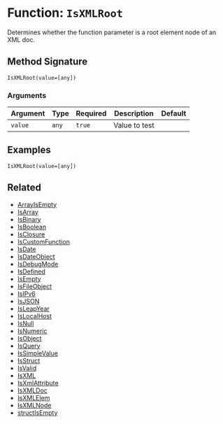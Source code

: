 [comment]: # (Note: This documentation is generated dynamically in the build process.  To modify the contents, change the javadoc on the _invoke method of the BIF class)

# Function: `IsXMLRoot`

Determines whether the function parameter is a root element node of an XML doc.

## Method Signature
```
IsXMLRoot(value=[any])
```
### Arguments

| Argument | Type | Required | Description | Default |
|----------|------|----------|-------------|---------|
| `value` | `any` | `true` | Value to test |  |

## Examples

```
IsXMLRoot(value=[any])
```

## Related
  * [ArrayIsEmpty](ArrayIsEmpty.md)
  * [IsArray](IsArray.md)
  * [IsBinary](IsBinary.md)
  * [IsBoolean](IsBoolean.md)
  * [IsClosure](IsClosure.md)
  * [IsCustomFunction](IsCustomFunction.md)
  * [IsDate](IsDate.md)
  * [IsDateObject](IsDateObject.md)
  * [IsDebugMode](IsDebugMode.md)
  * [IsDefined](IsDefined.md)
  * [IsEmpty](IsEmpty.md)
  * [IsFileObject](IsFileObject.md)
  * [IsIPv6](IsIPv6.md)
  * [IsJSON](IsJSON.md)
  * [IsLeapYear](IsLeapYear.md)
  * [IsLocalHost](IsLocalHost.md)
  * [IsNull](IsNull.md)
  * [IsNumeric](IsNumeric.md)
  * [IsObject](IsObject.md)
  * [IsQuery](IsQuery.md)
  * [IsSimpleValue](IsSimpleValue.md)
  * [IsStruct](IsStruct.md)
  * [IsValid](IsValid.md)
  * [IsXML](IsXML.md)
  * [IsXmlAttribute](IsXmlAttribute.md)
  * [IsXMLDoc](IsXMLDoc.md)
  * [IsXMLElem](IsXMLElem.md)
  * [IsXMLNode](IsXMLNode.md)
  * [structIsEmpty](structIsEmpty.md)
